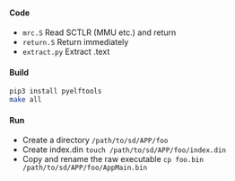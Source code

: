 #### Code
 - `mrc.S`  Read SCTLR (MMU etc.) and return
 - `return.S`  Return immediately
 - `extract.py`  Extract .text


#### Build
```sh
pip3 install pyelftools
make all
```

#### Run
 - Create a directory `/path/to/sd/APP/foo`
 - Create index.din `touch /path/to/sd/APP/foo/index.din`
 - Copy and rename the raw executable `cp foo.bin /path/to/sd/APP/foo/AppMain.bin`
